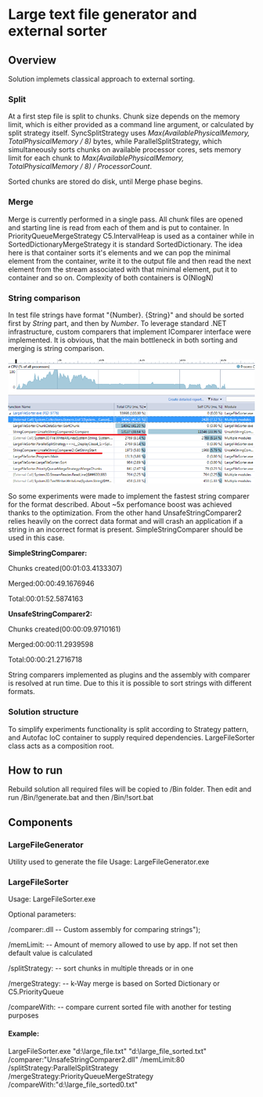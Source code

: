 # Large text file generator and external sorter 

## Overview
Solution implemets classical approach to external sorting. 
### Split
At a first step file is split to chunks. Chunk size depends on the memory limit, which is either provided as a command line argument, or calculated by split strategy itself. SyncSplitStrategy uses *Max(AvailablePhysicalMemory, TotalPhysicalMemory / 8)* bytes, while ParallelSplitStrategy, which simultaneously sorts chunks on available processor cores, sets memory limit for each chunk to *Max(AvailablePhysicalMemory, TotalPhysicalMemory / 8) / ProcessorCount*.

Sorted chunks are stored do disk, until Merge phase begins.

### Merge
Merge is currently performed in a single pass. All chunk files are opened and starting line is read from each of them and is put to container. In PriorityQueueMergeStrategy C5.IntervalHeap is used as a container while in SortedDictionaryMergeStrategy it is standard SortedDictionary. The idea here is that container sorts it's elements and we can pop the minimal element from the container, write it to the output file and then read the next element from the stream associated with that minimal element, put it to container and so on.
Complexity of both containers is O(NlogN)

### String comparison
In test file strings have format "{Number}. {String}" and should be sorted first by _String_ part, and then by _Number_. To leverage standard .NET infrastructure, custom comparers that implement IComparer<string> interface were implemented. It is obvious, that the main bottleneck in both sorting and merging is string comparison. 

![Profiling results](profiling.png)

So some experiments were made to implement the fastest string comparer for the format described. About ~5x perfomance boost was achieved thanks to the optimization. From the other hand UnsafeStringComparer2 relies heavily on the correct data format and will crash an application if a string in an incorrect format is present. SimpleStringComparer should be used in this case. 

**SimpleStringComparer:**

Chunks created(00:01:03.4133307)

Merged:00:00:49.1676946

Total:00:01:52.5874163

**UnsafeStringComparer2:**

Chunks created(00:00:09.9710161)

Merged:00:00:11.2939598

Total:00:00:21.2716718

String comparers implemented as plugins and the assembly with comparer is resolved at run time. Due to this it is possible to sort strings with different formats. 

### Solution structure
To simplify experiments functionality is split according to Strategy pattern, and Autofac IoC container to supply required dependencies. LargeFileSorter class acts as a composition root.


## How to run
Rebuild solution all required files will be copied to /Bin folder. Then edit and run /Bin/!generate.bat and then /Bin/!sort.bat


## Components

### LargeFileGenerator
Utility used to generate the file
Usage: LargeFileGenerator.exe <path to generated file> <desired file size in megabytes>

### LargeFileSorter
Usage: LargeFileSorter.exe <path to source file> <path to destination file>

Optional parameters:

/comparer:<comparer>.dll -- Custom assembly for comparing strings");

/memLimit:<number in megabytes> -- Amount of memory allowed to use by app. If not set then default value is calculated

/splitStrategy:<SyncSplitStrategy or ParallelSplitStrategy> -- sort chunks in multiple threads or in one

/mergeStrategy:<PriorityQueueMergeStrategy or SortedDictionaryMergeStrategy> -- k-Way merge is based on Sorted Dictionary or C5.PriorityQueue

/compareWith:<path to another file> -- compare current sorted file with another for testing purposes


#### Example:

LargeFileSorter.exe "d:\large_file.txt" "d:\large_file_sorted.txt" /comparer:"UnsafeStringComparer2.dll" /memLimit:80 /splitStrategy:ParallelSplitStrategy /mergeStrategy:PriorityQueueMergeStrategy /compareWith:"d:\large_file_sorted0.txt"




